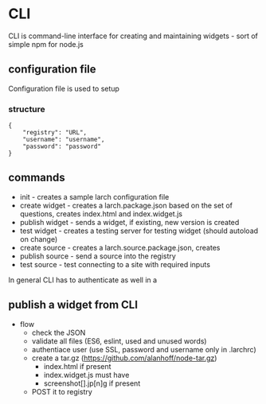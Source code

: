 # CLI
CLI is command-line interface for creating and maintaining widgets - sort of simple npm for node.js

## configuration file
Configuration file is used to setup 

### structure
	{
		"registry": "URL",
		"username": "username",
		"password": "password"
	}

## commands
- init - creates a sample larch configuration file
- create widget - creates a larch.package.json based on the set of questions, creates index.html and index.widget.js
- publish widget - sends a widget, if existing, new version is created
- test widget - creates a testing server for testing widget (should autoload on change)
- create source - creates a larch.source.package.json, creates 
- publish source - send a source into the registry
- test source - test connecting to a site with required inputs

In general CLI has to authenticate as well in a 

## publish a widget from CLI

- flow
	- check the JSON
	- validate all files (ES6, eslint, used and unused words)
	- authentiace user (use SSL, password and username only in .larchrc)
	- create a tar.gz (https://github.com/alanhoff/node-tar.gz)
		- index.html if present
		- index.widget.js must have
		- screenshot[].jp[n]g if present
	- POST it to registry

